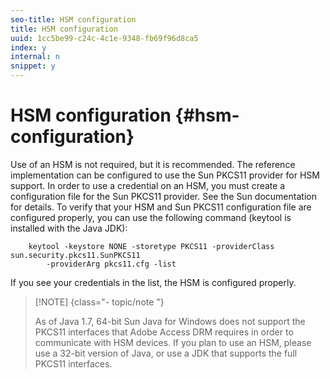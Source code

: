 ```yaml
---
seo-title: HSM configuration
title: HSM configuration
uuid: 1cc5be99-c24c-4c1e-9348-fb69f96d8ca5
index: y
internal: n
snippet: y
---
```


# HSM configuration {#hsm-configuration}

Use of an HSM is not required, but it is recommended. The reference implementation can be configured to use the Sun PKCS11 provider for HSM support. In order to use a credential on an HSM, you must create a configuration file for the Sun PKCS11 provider. See the Sun documentation for details. To verify that your HSM and Sun PKCS11 configuration file are configured properly, you can use the following command (keytool is installed with the Java JDK):

```
    keytool -keystore NONE -storetype PKCS11 -providerClass sun.security.pkcs11.SunPKCS11 
        -providerArg pkcs11.cfg -list
```

If you see your credentials in the list, the HSM is configured properly.

>[!NOTE] {class="- topic/note "}
>
>As of Java 1.7, 64-bit Sun Java for Windows does not support the PKCS11 interfaces that Adobe Access DRM requires in order to communicate with HSM devices. If you plan to use an HSM, please use a 32-bit version of Java, or use a JDK that supports the full PKCS11 interfaces.

